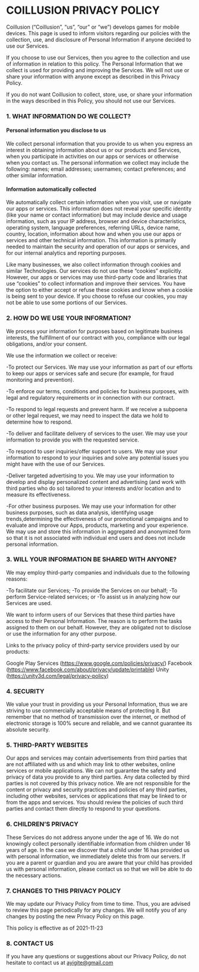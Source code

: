 # COILLUSION PRIVACY POLICY

Coillusion (“Coillusion”, “us”, “our” or “we”) develops games for mobile devices. This page is used to inform visitors regarding our policies with the collection, use, and disclosure of Personal Information if anyone decided to use our Services.

If you choose to use our Services, then you agree to the collection and use of information in relation to this policy. The Personal Information that we collect is used for providing and improving the Services. We will not use or share your information with anyone except as described in this Privacy Policy.

If you do not want Coillusion to collect, store, use, or share your information in the ways described in this Policy, you should not use our Services.


### 1. WHAT INFORMATION DO WE COLLECT?

#### Personal information you disclose to us

We collect personal information that you provide to us when you express an interest in obtaining information about us or our products and Services, when you participate in activities on our apps or services or otherwise when you contact us. The personal information we collect may include the following: names; email addresses; usernames; contact preferences; and other similar information.

#### Information automatically collected

We automatically collect certain information when you visit, use or navigate our apps or services. This information does not reveal your specific identity (like your name or contact
information) but may include device and usage information, such as your IP address,
browser and device characteristics, operating system, language preferences,
referring URLs, device name, country, location, information about how and when you
use our apps or services and other technical information. This information is primarily needed to
maintain the security and operation of our apps or services, and for our internal analytics and
reporting purposes.

Like many businesses, we also collect information through cookies and similar
Technologies. Our services do not use these “cookies” explicitly. However, our apps or services may use third-party code and libraries that use “cookies” to collect information and improve their services. You have the option to either accept or refuse these cookies and know when a cookie is being sent to your device. If you choose to refuse our cookies, you may not be able to use some portions of our Services.




### 2. HOW DO WE USE YOUR INFORMATION?

We process your information for purposes based on legitimate business interests, the fulfillment of our contract with you, compliance with our legal obligations, and/or your consent.

We use the information we collect or receive:

-To protect our Services. We may use your information as part of our efforts to keep our apps or services safe and secure (for example, for fraud monitoring and prevention).

-To enforce our terms, conditions and policies for business purposes,  with legal and regulatory requirements or in connection with our contract.

-To respond to legal requests and prevent harm. If we receive a subpoena or other legal request, we may need to inspect the data we hold to determine how to respond.

-To deliver and facilitate delivery of services to the user. We may use your information to provide you with the requested service.

-To respond to user inquiries/offer support to users. We may use your information to respond to your inquiries and solve any potential issues you might have with the use of our Services.

-Deliver targeted advertising to you. We may use your information to develop and display personalized content and advertising (and work with third parties who do so) tailored to your interests and/or location and to measure its effectiveness.

-For other business purposes. We may use your information for other business purposes, such as data analysis, identifying usage trends,determining the effectiveness of our promotional campaigns and to evaluate and improve our Apps, products, marketing and your experience. We may use and store this information in aggregated and anonymized form so that it is not associated with individual end users and does not include personal information.


### 3. WILL YOUR INFORMATION BE SHARED WITH ANYONE?

We may employ third-party companies and individuals due to the following reasons:

-To facilitate our Services;
-To provide the Services on our behalf;
-To perform Service-related services; or
-To assist us in analyzing how our Services are used.

We want to inform users of our Services that these third parties have access to their Personal Information. The reason is to perform the tasks assigned to them on our behalf. However, they are obligated not to disclose or use the information for any other purpose.

Links to the privacy policy of third-party service providers used by our products:

Google Play Services  (https://www.google.com/policies/privacy/)
Facebook  (https://www.facebook.com/about/privacy/update/printable)
Unity  (https://unity3d.com/legal/privacy-policy)


### 4. SECURITY

We value your trust in providing us your Personal Information, thus we are striving to use commercially acceptable means of protecting it. But remember that no method of transmission over the internet, or method of electronic storage is 100% secure and reliable, and we cannot guarantee its absolute security.


### 5. THIRD-PARTY WEBSITES

Our apps and services may contain advertisements from third parties that are not affiliated with us and which may link to other websites, online services or mobile applications. We can not guarantee the safety and privacy of data you provide to any third parties. Any data collected by third parties is not covered by this privacy notice. We are not responsible for the content or privacy and security practices and policies of any third parties, including other websites, services or applications that may be linked to or from the apps and services. You should review the policies of such third parties and contact them directly to respond to your questions.


### 6. CHILDREN’S PRIVACY

These Services do not address anyone under the age of 16. We do not knowingly collect personally identifiable information from children under 16 years of age. In the case we discover that a child under 16 has provided us with personal information, we immediately delete this from our servers. If you are a parent or guardian and you are aware that your child has provided us with personal information, please contact us so that we will be able to do the necessary actions.


### 7. CHANGES TO THIS PRIVACY POLICY
We may update our Privacy Policy from time to time. Thus, you are advised to review this page periodically for any changes. We will notify you of any changes by posting the new Privacy Policy on this page.

This policy is effective as of 2021-11-23


### 8. CONTACT US

If you have any questions or suggestions about our Privacy Policy, do not hesitate to contact us at ayigite@gmail.com
